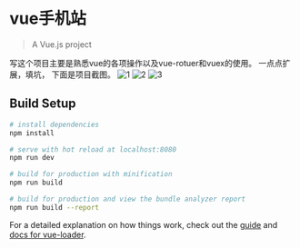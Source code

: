 # vue手机站

> A Vue.js project

写这个项目主要是熟悉vue的各项操作以及vue-rotuer和vuex的使用。
一点点扩展，填坑，
下面是项目截图。
![1](https://bolg-1.oss-cn-hangzhou.aliyuncs.com/18.04.22.1.gif)
![2](https://bolg-1.oss-cn-hangzhou.aliyuncs.com/18.04.22.2.gif)
![3](https://bolg-1.oss-cn-hangzhou.aliyuncs.com/18.04.22.3.gif)

## Build Setup

``` bash
# install dependencies
npm install

# serve with hot reload at localhost:8080
npm run dev

# build for production with minification
npm run build

# build for production and view the bundle analyzer report
npm run build --report
```

For a detailed explanation on how things work, check out the [guide](http://vuejs-templates.github.io/webpack/) and [docs for vue-loader](http://vuejs.github.io/vue-loader).

